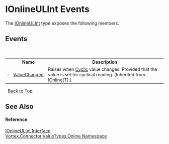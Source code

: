 # IOnlineULInt Events
 

The <a href="T_Vortex_Connector_ValueTypes_Online_IOnlineULInt.md">IOnlineULInt</a> type exposes the following members.


## Events
&nbsp;<table><tr><th></th><th>Name</th><th>Description</th></tr><tr><td>![Public event](media/pubevent.gif "Public event")</td><td><a href="E_Vortex_Connector_ValueTypes_Online_IOnline_1_ValueChanged.md">ValueChanged</a></td><td>
Raises when <a href="P_Vortex_Connector_ValueTypes_Online_IOnline_1_Cyclic.md">Cyclic</a> value changes. Provided that the value is set for cyclical reading.
 (Inherited from <a href="T_Vortex_Connector_ValueTypes_Online_IOnline_1.md">IOnline(T)</a>.)</td></tr></table>&nbsp;
<a href="#ionlineulint-events">Back to Top</a>

## See Also


#### Reference
<a href="T_Vortex_Connector_ValueTypes_Online_IOnlineULInt.md">IOnlineULInt Interface</a><br /><a href="N_Vortex_Connector_ValueTypes_Online.md">Vortex.Connector.ValueTypes.Online Namespace</a><br />